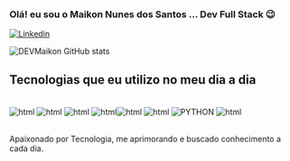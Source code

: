 ### Olá! eu sou o Maikon Nunes dos Santos ... Dev Full Stack 😉

[![Linkedin](https://img.shields.io/badge/LinkedIn-0077B5?style=for-the-badge&logo=linkedin&logoColor=white)](https://www.linkedin.com/in/maikon-nunes-2a4015265/)

![DEVMaikon GitHub stats](https://github-readme-stats.vercel.app/api?username=DEVMaikon&show_icons=true&theme=tokyonight)

## Tecnologias que eu utilizo no meu dia a dia

<div style="display: inline_block"><br>
    <img align="center" alt="html" src="https://img.shields.io/badge/HTML5-E34F26?style=for-the-badge&logo=html5&logoColor=white"/>
<img align="center" alt="html" src="https://img.shields.io/badge/CSS3-1572B6?style=for-the-badge&logo=css3&logoColor=white"/>
<img align="center" alt="html" src="https://img.shields.io/badge/JavaScript-F7DF1E?style=for-the-badge&logo=javascript&logoColor=black">
<img align="center" alt="html" src="https://img.shields.io/badge/TypeScript-007ACC?style=for-the-badge&logo=typescript&logoColor=white"/><img align="center" alt="html" src="https://img.shields.io/badge/Bootstrap-563D7C?style=for-the-badge&logo=bootstrap&logoColor=white"/>
<img align="center" alt="html" src="https://img.shields.io/badge/React-20232A?style=for-the-badge&logo=react&logoColor=61DAFB"/>
<img align="center" alt="PYTHON" src="https://img.shields.io/badge/Python-14354C?style=for-the-badge&logo=python&logoColor=white"/>
<img align="center" alt="html" src="https://img.shields.io/badge/Django-092E20?style=for-the-badge&logo=django&logoColor=white"/>

</div><br> 

Apaixonado por Tecnologia, me aprimorando e buscado conhecimento a cada dia.
